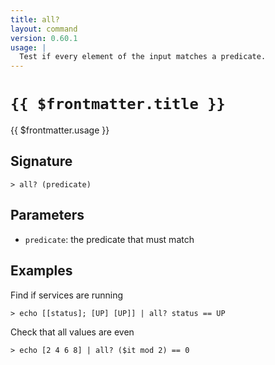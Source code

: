 ```yaml
---
title: all?
layout: command
version: 0.60.1
usage: |
  Test if every element of the input matches a predicate.
---
```


# `{{ $frontmatter.title }}`

<div style='white-space: pre-wrap;'>{{ $frontmatter.usage }}</div>

## Signature

`> all? (predicate)`

## Parameters

- `predicate`: the predicate that must match

## Examples

Find if services are running

```shell
> echo [[status]; [UP] [UP]] | all? status == UP
```

Check that all values are even

```shell
> echo [2 4 6 8] | all? ($it mod 2) == 0
```
